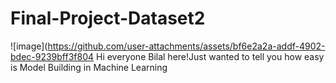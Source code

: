# Final-Project-Dataset2
![image](https://github.com/user-attachments/assets/bf6e2a2a-addf-4902-bdec-9239bff3f804
Hi everyone Bilal here!Just wanted to tell you how easy is Model Building in Machine Learning
